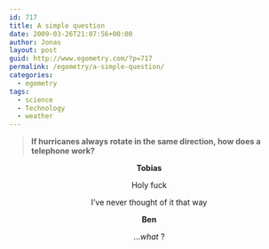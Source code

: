 ```yaml
---
id: 717
title: A simple question
date: 2009-03-26T21:07:56+00:00
author: Jonas
layout: post
guid: http://www.egometry.com/?p=717
permalink: /egometry/a-simple-question/
categories:
  - egometry
tags:
  - science
  - Technology
  - weather
---
```

> **If hurricanes always rotate in the same direction, how does a telephone work?**

<p style="text-align: center;">
  <strong>Tobias </strong>
</p>

<p style="text-align: center;">
  Holy fuck
</p>

<p style="text-align: center;">
  I&#8217;ve never thought of it that way
</p>

<p style="text-align: center;">
  <strong>Ben </strong>
</p>

<p style="text-align: center;">
  &#8230;<em>what </em>?
</p>